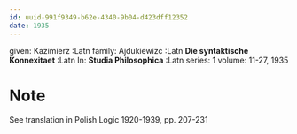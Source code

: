 ```yaml
---
id: uuid-991f9349-b62e-4340-9b04-d423dff12352
date: 1935
---
```


given: Kazimierz :Latn
family: Ajdukiewizc :Latn
**Die syntaktische Konnexitaet** :Latn
In: 
**Studia Philosophica** :Latn
series: 1
volume: 11-27, 1935
# Note
See translation in Polish Logic 1920-1939, pp. 207-231
